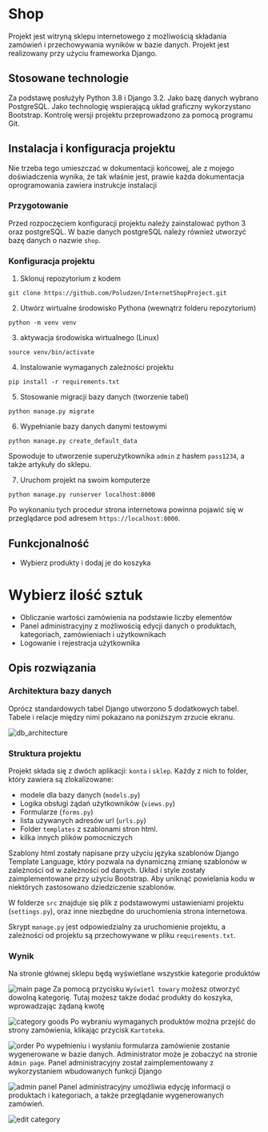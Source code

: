 # Shop
Projekt jest witryną sklepu internetowego z możliwością składania zamówień i przechowywania wyników w bazie danych. 
Projekt jest realizowany przy użyciu frameworka Django.

## Stosowane technologie
Za podstawę posłużyły Python 3.8 i Django 3.2. Jako bazę danych wybrano PostgreSQL. 
Jako technologię wspierającą układ graficzny wykorzystano Bootstrap. Kontrolę wersji projektu przeprowadzono za pomocą programu Git.

## Instalacja i konfiguracja projektu
Nie trzeba tego umieszczać w dokumentacji końcowej, ale z mojego doświadczenia wynika, że tak właśnie jest, 
prawie każda dokumentacja oprogramowania zawiera instrukcje instalacji
### Przygotowanie
Przed rozpoczęciem konfiguracji projektu należy zainstalować 
python 3 oraz postgreSQL. W bazie danych postgreSQL należy również utworzyć bazę danych o nazwie `shop`.

### Konfiguracja projektu
1. Sklonuj repozytorium z kodem
```
git clone https://github.com/Poludzen/InternetShopProject.git
```
2. Utwórz wirtualne środowisko Pythona (wewnątrz folderu repozytorium)
```
python -m venv venv
```
3. aktywacja środowiska wirtualnego (Linux)
```
source venv/bin/activate
```
4. Instalowanie wymaganych zależności projektu
```
pip install -r requirements.txt
```
5. Stosowanie migracji bazy danych (tworzenie tabel)
```
python manage.py migrate
```
6. Wypełnianie bazy danych danymi testowymi
```
python manage.py create_default_data
```
Spowoduje to utworzenie superużytkownika `admin` z hasłem `pass1234`, 
a także artykuły do sklepu.

7. Uruchom projekt na swoim komputerze
```
python manage.py runserver localhost:8000
```
Po wykonaniu tych procedur strona internetowa powinna pojawić się w przeglądarce pod adresem `https://localhost:8000`.


## Funkcjonalność
* Wybierz produkty i dodaj je do koszyka
# Wybierz ilość sztuk
* Obliczanie wartości zamówienia na podstawie liczby elementów
* Panel administracyjny z możliwością edycji danych o produktach, kategoriach, zamówieniach i użytkownikach
* Logowanie i rejestracja użytkownika


## Opis rozwiązania

### Architektura bazy danych
Oprócz standardowych tabel Django utworzono 5 dodatkowych tabel. 
Tabele i relacje między nimi pokazano na poniższym zrzucie ekranu.

![db_architecture](screenshots/db_arch.png)


### Struktura projektu
Projekt składa się z dwóch aplikacji: `konta` i `sklep`. Każdy z nich to folder, który zawiera 
są zlokalizowane:
* modele dla bazy danych (`models.py`)
* Logika obsługi żądań użytkowników (`views.py`) 
* Formularze (`forms.py`)
* lista używanych adresów url (`urls.py`)
* Folder `templates` z szablonami stron html.
* kilka innych plików pomocniczych

Szablony html zostały napisane przy użyciu języka szablonów Django Template Language, który pozwala na dynamiczną zmianę szablonów w zależności od 
w zależności od danych. Układ i style zostały zaimplementowane przy użyciu Bootstrap. Aby uniknąć powielania kodu w niektórych
zastosowano dziedziczenie szablonów.

W folderze `src` znajduje się plik z podstawowymi ustawieniami projektu (`settings.py`), oraz inne niezbędne do uruchomienia
strona internetowa.

Skrypt `manage.py` jest odpowiedzialny za uruchomienie projektu, a zależności od projektu są przechowywane w pliku `requirements.txt`.

### Wynik
Na stronie głównej sklepu będą wyświetlane wszystkie kategorie produktów

![main page](screenshots/main_page.png)
Za pomocą przycisku `Wyświetl towary` możesz otworzyć dowolną kategorię. Tutaj możesz także dodać produkty do koszyka, 
wprowadzając żądaną kwotę

![category goods](screenshots/goods.png)
Po wybraniu wymaganych produktów można przejść do strony zamówienia, klikając przycisk `Kartoteka`.

![order](screenshots/order.png)
Po wypełnieniu i wysłaniu formularza zamówienie zostanie wygenerowane w bazie danych. Administrator może je zobaczyć na stronie `Admin page`.
Panel administracyjny został zaimplementowany z wykorzystaniem wbudowanych funkcji Django

![admin panel](screenshots/admin_panel.png)
Panel administracyjny umożliwia edycję informacji o produktach i kategoriach, a także przeglądanie wygenerowanych zamówień.

![edit category](screenshots/edit_category.png)
